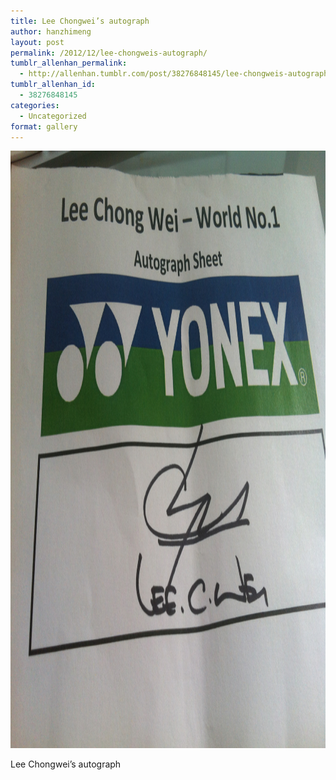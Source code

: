 ```yaml
---
title: Lee Chongwei’s autograph
author: hanzhimeng
layout: post
permalink: /2012/12/lee-chongweis-autograph/
tumblr_allenhan_permalink:
  - http://allenhan.tumblr.com/post/38276848145/lee-chongweis-autograph
tumblr_allenhan_id:
  - 38276848145
categories:
  - Uncategorized
format: gallery
---
```

[<img class="alignnone size-full wp-image-434" alt="tumblr_mf9d3lNNoi1qzkacto1_" src="/images/uploads/2013/03/tumblr_mf9d3lNNoi1qzkacto1_.jpg" width="1280" height="956" />][1]

Lee Chongwei’s autograph

 [1]: /images/uploads/2013/03/tumblr_mf9d3lNNoi1qzkacto1_.jpg
